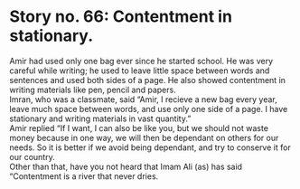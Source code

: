 Story no. 66: Contentment in stationary.
========================================

Amir had used only one bag ever since he started school. He was very
careful while writing; he used to leave little space between words and
sentences and used both sides of a page. He also showed contentment in
writing materials like pen, pencil and papers.  
 Imran, who was a classmate, said “Amir, I recieve a new bag every year,
leave much space between words, and use only one side of a page. I have
stationary and writing materials in vast quantity.”  
 Amir replied “If I want, I can also be like you, but we should not
waste money because in one way, we will then be dependant on others for
our needs. So it is better if we avoid being dependant, and try to
conserve it for our country.  
 Other than that, have you not heard that Imam Ali (as) has said
“Contentment is a river that never dries.



